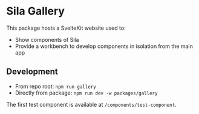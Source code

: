 # Sila Gallery

This package hosts a SvelteKit website used to:

- Show components of Sila
- Provide a workbench to develop components in isolation from the main app

## Development

- From repo root: `npm run gallery`
- Directly from package: `npm run dev -w packages/gallery`

The first test component is available at `/components/test-component`.